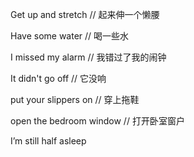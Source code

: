 Get up and stretch // 起来伸一个懒腰

Have some water // 喝一些水

I missed my alarm // 我错过了我的闹钟

It didn't go off // 它没响

put your slippers on // 穿上拖鞋

open the bedroom window // 打开卧室窗户

I’m still half asleep
